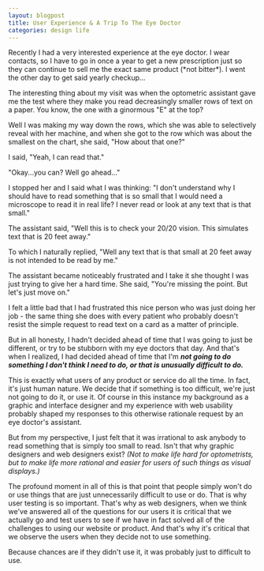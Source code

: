 ```yaml
---
layout: blogpost
title: User Experience & A Trip To The Eye Doctor
categories: design life
---
```


<p>Recently I had a very interested experience at the eye doctor. I wear contacts, so I have to go in once a year to get a new prescription just so they can continue to sell me the exact same product (*not bitter*). I went the other day to get said yearly checkup...</p>

<p>The interesting thing about my visit was when the optometric assistant gave me the test where they make you read decreasingly smaller rows of text on a paper. You know, the one with a ginormous "E" at the top?</p>

<p>Well I was making my way down the rows, which she was able to selectively reveal with her machine, and when she got to the row which was about the smallest on the chart, she said, "How about that one?"</p>

<p>I said, "Yeah, I can read that."</p>

<p>"Okay...you can? Well go ahead..."</p>

<p>I stopped her and I said what I was thinking: "I don't understand why I should have to read something that is so small that I would need a microscope to read it in real life? I never read or look at any text that is that small."</p>

<p>The assistant said, "Well this is to check your 20/20 vision. This simulates text that is 20 feet away."</p>

<p>To which I naturally replied, "Well any text that is that small at 20 feet away is not intended to be read by me."</p>

<p>The assistant became noticeably frustrated and I take it she thought I was just trying to give her a hard time. She said, "You're missing the point. But let's just move on."</p>

<p>I felt a little bad that I had frustrated this nice person who was just doing her job - the same thing she does with every patient who probably doesn't resist the simple request to read text on a card as a matter of principle.</p>

<p>But in all honesty, I hadn't decided ahead of time that I was going to just be different, or try to be stubborn with my eye doctors that day. And that's when I realized, I had decided ahead of time that I'm <em><strong>not going to do something I don't think I need to do, or that is unusually difficult to do.</strong></em></p>

<p>This is exactly what users of any product or service do all the time. In fact, it's just human nature. We decide that if something is too difficult, we're just not going to do it, or use it. Of course in this instance my background as a graphic and interface designer and my experience with web usability probably shaped my responses to this otherwise rationale request by an eye doctor's assistant.</p>

<p>But from my perspective, I just felt that it was irrational to ask anybody to read something that is simply too small to read. Isn't that why graphic designers and web designers exist? <em>(Not to make life hard for optometrists, but to make life more rational and easier for users of such things as visual displays.)</em></p>

<p>The profound moment in all of this is that point that people simply won't do or use things that are just unnecessarily difficult to use or do. That is why user testing is so important. That's why as web designers, when we think we've answered all of the questions for our users it is critical that we actually go and test users to see if we have in fact solved all of the challenges to using our website or product. And that's why it's critical that we observe the users when they decide not to use something. </p>

<p>Because chances are if they didn't use it, it was probably just to difficult to use.</p>
